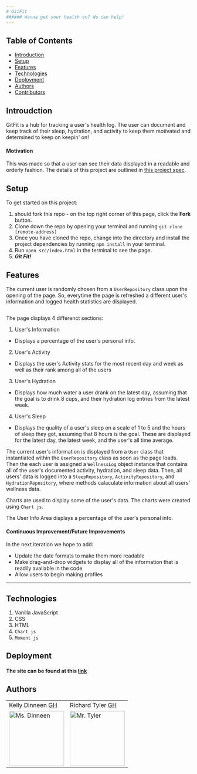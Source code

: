 ```yaml
---
# GitFit
###### Wanna get your health on? We can help! 
---
```


## Table of Contents
* [Introduction](#introduction)
* [Setup](#setup)
* [Features](#features)
* [Technologies](#technologies)
* [Deployment](#deployment)
* [Authors](#authors)
* [Contributors](#contributors)

## Introudction

GitFit is a hub for tracking a user's health log. The user can document and keep track of their sleep, hydration, and activity to keep them motivated and determined to keep on keepin' on! 

#### Motivation

This was made so that a user can see their data displayed in a readable and orderly fashion. The details of this project are outlined in [this project spec](http://frontend.turing.io/projects/fitlit.html). 

## Setup

To get started on this project: 

1. should fork this repo - on the top right corner of this page, click the **Fork** button.
2. Clone down the repo by opening your terminal and running `git clone [remote-address]`
3. Once you have cloned the repo, change into the directory and install the project dependencies by running `npm install` in your terminal.
4. Run `open src/index.html` in the terminal to see the page. 
5. _**Git Fit!**_

## Features

The current user is randomly chosen from a `UserRepository` class upon the opening of the page. So, everytime the page is refreshed a different user's information and logged health statistics are displayed. 

<p align = "center">
<img src="">
</p>

The page displays 4 differenct sections: 
1. User's Information
* Displays a percentage of the user's personal info.
2. User's Activity
* Displays the user's Activity stats for the most recent day and week as well as their rank among all of the users
3. User's Hydration
* Displays how much water a user drank on the latest day, assuming that the goal is to drink 8 cups, and their hydration log entries from the latest week.
4. User's Sleep
* Displays the quality of a user's sleep on a scale of 1 to 5 and the hours of sleep they got, assuming that 8 hours is the goal. These are displayed for the latest day, the latest week, and the user's all time average. 

The current user's information is displayed from a `User` class that instantiated within the `UserRepository` class as soon as the page loads. Then the each user is assigned a `WellnessLog` object instance that contains all of the user's documented activity, hydration, and sleep data. Then, all users' data is logged into a `SleepRepository`, `ActivityRepository`, and `HydrationRepository`, where methods calaculate information about all users' wellness data. 

Charts are used to display some of the user's data. The charts were created using `Chart js`.

The User Info Area displays a percentage of the user's personal info.


#### 

#### Continuous Improvement/Future Improvements
 In the next iteration we hope to add:
  * Update the date formats to make them more readable
  * Make drag-and-drop widgets to display all of the information that is readily available in the code 
  * Allow users to begin making profiles
---

## Technologies

1. Vanilla JavaScript
2. CSS 
3. HTML
4. `Chart js`
5. `Moment js`

## Deployment

#### The site can be found at this [link](https://richardltyler.github.io/GitFit/src/index.html)

## Authors
<table>
    <tr>
        <td> Kelly Dinneen <a href="https://github.com/kellydinneen">GH</td>
        <td> Richard Tyler <a href="https://github.com/richardltyler">GH</td>
    </tr>
<td><img src="https://avatars3.githubusercontent.com/u/70412553?s=400&u=6889ab0a2470a8c4d85c90de53761b160bb9fea6&v=4" alt="Ms. Dinneen"
 width="150" height="auto" /></td>
 <td><img src="https://avatars3.githubusercontent.com/u/70095063?s=460&u=39c274f1a2fbb88cc013de61aa8307596a988255&v=4" alt="Mr. Tyler"
 width="150" height="auto" /></td>
</table>



